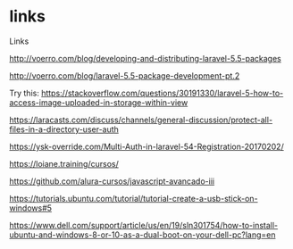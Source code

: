 # links
Links

http://voerro.com/blog/developing-and-distributing-laravel-5.5-packages

http://voerro.com/blog/laravel-5.5-package-development-pt.2



Try this:
https://stackoverflow.com/questions/30191330/laravel-5-how-to-access-image-uploaded-in-storage-within-view

https://laracasts.com/discuss/channels/general-discussion/protect-all-files-in-a-directory-user-auth

https://ysk-override.com/Multi-Auth-in-laravel-54-Registration-20170202/

https://loiane.training/cursos/

https://github.com/alura-cursos/javascript-avancado-iii

https://tutorials.ubuntu.com/tutorial/tutorial-create-a-usb-stick-on-windows#5

https://www.dell.com/support/article/us/en/19/sln301754/how-to-install-ubuntu-and-windows-8-or-10-as-a-dual-boot-on-your-dell-pc?lang=en
